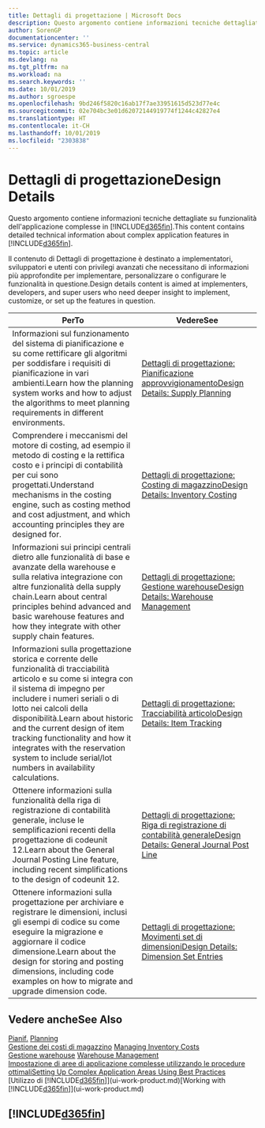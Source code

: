 ```yaml
---
title: Dettagli di progettazione | Microsoft Docs
description: Questo argomento contiene informazioni tecniche dettagliate su funzionalità dell'applicazione complesse in Business Central.
author: SorenGP
documentationcenter: ''
ms.service: dynamics365-business-central
ms.topic: article
ms.devlang: na
ms.tgt_pltfrm: na
ms.workload: na
ms.search.keywords: ''
ms.date: 10/01/2019
ms.author: sgroespe
ms.openlocfilehash: 9bd246f5820c16ab17f7ae33951615d523d77e4c
ms.sourcegitcommit: 02e704bc3e01d62072144919774f1244c42827e4
ms.translationtype: HT
ms.contentlocale: it-CH
ms.lasthandoff: 10/01/2019
ms.locfileid: "2303838"
---
```

# <a name="design-details"></a><span data-ttu-id="4550b-103">Dettagli di progettazione</span><span class="sxs-lookup"><span data-stu-id="4550b-103">Design Details</span></span>
<span data-ttu-id="4550b-104">Questo argomento contiene informazioni tecniche dettagliate su funzionalità dell'applicazione complesse in [!INCLUDE[d365fin](includes/d365fin_md.md)].</span><span class="sxs-lookup"><span data-stu-id="4550b-104">This content contains detailed technical information about complex application features in [!INCLUDE[d365fin](includes/d365fin_md.md)].</span></span>  

 <span data-ttu-id="4550b-105">Il contenuto di Dettagli di progettazione è destinato a implementatori, sviluppatori e utenti con privilegi avanzati che necessitano di informazioni più approfondite per implementare, personalizzare o configurare le funzionalità in questione.</span><span class="sxs-lookup"><span data-stu-id="4550b-105">Design details content is aimed at implementers, developers, and super users who need deeper insight to implement, customize, or set up the features in question.</span></span>  

|<span data-ttu-id="4550b-106">**Per**</span><span class="sxs-lookup"><span data-stu-id="4550b-106">**To**</span></span>|<span data-ttu-id="4550b-107">**Vedere**</span><span class="sxs-lookup"><span data-stu-id="4550b-107">**See**</span></span>|  
|------------|-------------|  
|<span data-ttu-id="4550b-108">Informazioni sul funzionamento del sistema di pianificazione e su come rettificare gli algoritmi per soddisfare i requisiti di pianificazione in vari ambienti.</span><span class="sxs-lookup"><span data-stu-id="4550b-108">Learn how the planning system works and how to adjust the algorithms to meet planning requirements in different environments.</span></span>|[<span data-ttu-id="4550b-109">Dettagli di progettazione: Pianificazione approvvigionamento</span><span class="sxs-lookup"><span data-stu-id="4550b-109">Design Details: Supply Planning</span></span>](design-details-supply-planning.md)|  
|<span data-ttu-id="4550b-110">Comprendere i meccanismi del motore di costing, ad esempio il metodo di costing e la rettifica costo e i principi di contabilità per cui sono progettati.</span><span class="sxs-lookup"><span data-stu-id="4550b-110">Understand mechanisms in the costing engine, such as costing method and cost adjustment, and which accounting principles they are designed for.</span></span>|[<span data-ttu-id="4550b-111">Dettagli di progettazione: Costing di magazzino</span><span class="sxs-lookup"><span data-stu-id="4550b-111">Design Details: Inventory Costing</span></span>](design-details-inventory-costing.md)|  
|<span data-ttu-id="4550b-112">Informazioni sui principi centrali dietro alle funzionalità di base e avanzate della warehouse e sulla relativa integrazione con altre funzionalità della supply chain.</span><span class="sxs-lookup"><span data-stu-id="4550b-112">Learn about central principles behind advanced and basic warehouse features and how they integrate with other supply chain features.</span></span>|[<span data-ttu-id="4550b-113">Dettagli di progettazione: Gestione warehouse</span><span class="sxs-lookup"><span data-stu-id="4550b-113">Design Details: Warehouse Management</span></span>](design-details-warehouse-management.md)|  
|<span data-ttu-id="4550b-114">Informazioni sulla progettazione storica e corrente delle funzionalità di tracciabilità articolo e su come si integra con il sistema di impegno per includere i numeri seriali o di lotto nei calcoli della disponibilità.</span><span class="sxs-lookup"><span data-stu-id="4550b-114">Learn about historic and the current design of item tracking functionality and how it integrates with the reservation system to include serial/lot numbers in availability calculations.</span></span>|[<span data-ttu-id="4550b-115">Dettagli di progettazione: Tracciabilità articolo</span><span class="sxs-lookup"><span data-stu-id="4550b-115">Design Details: Item Tracking</span></span>](design-details-item-tracking.md)|  
|<span data-ttu-id="4550b-116">Ottenere informazioni sulla funzionalità della riga di registrazione di contabilità generale, incluse le semplificazioni recenti della progettazione di codeunit 12.</span><span class="sxs-lookup"><span data-stu-id="4550b-116">Learn about the General Journal Posting Line feature, including recent simplifications to the design of codeunit 12.</span></span>|[<span data-ttu-id="4550b-117">Dettagli di progettazione: Riga di registrazione di contabilità generale</span><span class="sxs-lookup"><span data-stu-id="4550b-117">Design Details: General Journal Post Line</span></span>](design-details-general-journal-post-line.md)|
|<span data-ttu-id="4550b-118">Ottenere informazioni sulla progettazione per archiviare e registrare le dimensioni, inclusi gli esempi di codice su come eseguire la migrazione e aggiornare il codice dimensione.</span><span class="sxs-lookup"><span data-stu-id="4550b-118">Learn about the design for storing and posting dimensions, including code examples on how to migrate and upgrade dimension code.</span></span>|[<span data-ttu-id="4550b-119">Dettagli di progettazione: Movimenti set di dimensioni</span><span class="sxs-lookup"><span data-stu-id="4550b-119">Design Details: Dimension Set Entries</span></span>](design-details-dimension-set-entries.md)| 

## <a name="see-also"></a><span data-ttu-id="4550b-120">Vedere anche</span><span class="sxs-lookup"><span data-stu-id="4550b-120">See Also</span></span>  
 <span data-ttu-id="4550b-121">[Pianif.](production-planning.md) </span><span class="sxs-lookup"><span data-stu-id="4550b-121">[Planning](production-planning.md) </span></span>  
 <span data-ttu-id="4550b-122">[Gestione dei costi di magazzino](finance-manage-inventory-costs.md) </span><span class="sxs-lookup"><span data-stu-id="4550b-122">[Managing Inventory Costs](finance-manage-inventory-costs.md) </span></span>  
 <span data-ttu-id="4550b-123">[Gestione warehouse](warehouse-manage-warehouse.md) </span><span class="sxs-lookup"><span data-stu-id="4550b-123">[Warehouse Management](warehouse-manage-warehouse.md) </span></span>  
 [<span data-ttu-id="4550b-124">Impostazione di aree di applicazione complesse utilizzando le procedure ottimali</span><span class="sxs-lookup"><span data-stu-id="4550b-124">Setting Up Complex Application Areas Using Best Practices</span></span>](set-up-complex-application-areas-using-best-practices.md)  
 <span data-ttu-id="4550b-125">[Utilizzo di [!INCLUDE[d365fin](includes/d365fin_md.md)]](ui-work-product.md)</span><span class="sxs-lookup"><span data-stu-id="4550b-125">[Working with [!INCLUDE[d365fin](includes/d365fin_md.md)]](ui-work-product.md)</span></span>

 ## [!INCLUDE[d365fin](includes/free_trial_md.md)]  
